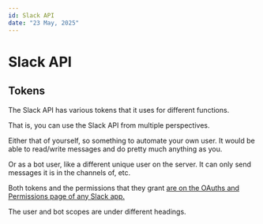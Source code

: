```yaml
---
id: Slack API
date: "23 May, 2025"
---
```


# Slack API

## Tokens

The Slack API has various tokens that it uses for different functions.

That is, you can use the Slack API from multiple perspectives.

Either that of yourself, so something to automate your own user. It would be
able to read/write messages and do pretty much anything as you.

Or as a bot user, like a different unique user on the server. It can only send
messages it is in the channels of, etc.

Both tokens and the permissions that they grant [are on the OAuths and
Permissions page of any Slack
app.](https://api.slack.com/apps/A08MA68LLHH/oauth?success=1)

The user and bot scopes are under different headings.

